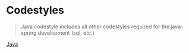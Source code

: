 # Codestyles

> Java codestyle includes all other codestyles required for the java-spring development (sql, etc.)

[Java](/Codestyles/CustomGoogleCodeStyleJava.xml)
